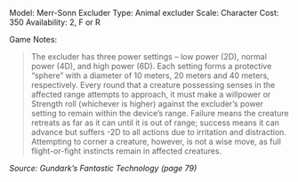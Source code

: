 Model: Merr-Sonn Excluder
Type: Animal excluder
Scale: Character
Cost: 350
Availability: 2, F or R

Game Notes: 
> The excluder has three power settings – low power (2D), normal power (4D), and high power (6D). Each setting forms a protective “sphere” with a diameter of 10 meters, 20 meters and 40 meters, respectively. Every round that a creature possessing senses in the affected range attempts to approach, it must make a willpower or Strength roll (whichever is higher) against the excluder’s power setting to remain within the device’s range. Failure means the creature retreats as far as it can until it is out of range; success means it can advance but suffers -2D to all actions due to irritation and distraction. Attempting to corner a creature, however, is not a wise move, as full flight-or-fight instincts remain in affected creatures.

*Source: Gundark’s Fantastic Technology (page 79)*